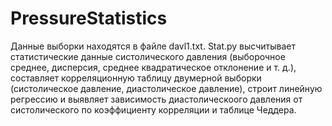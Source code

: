 # PressureStatistics
Данные выборки находятся в файле davl1.txt.
Stat.py высчитывает статистические данные систолического давления (выборочное среднее, дисперсия, среднее квадратическое отклонение и т. д.), составляет корреляционную таблицу двумерной выборки (систолическое давление, диастолическое давление), строит линейную регрессию и выявляет зависимость диастолическоого давления от систолического по коэффициенту корреляции и таблице Чеддера.
